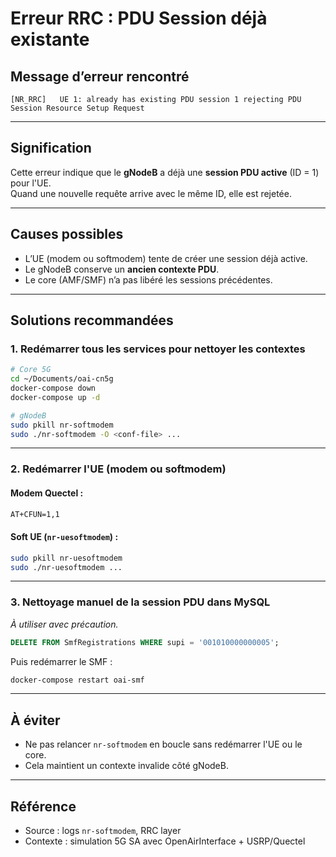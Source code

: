# Erreur RRC : PDU Session déjà existante

## Message d’erreur rencontré

```text
[NR_RRC]   UE 1: already has existing PDU session 1 rejecting PDU Session Resource Setup Request
```

---

## Signification

Cette erreur indique que le **gNodeB** a déjà une **session PDU active** (ID = 1) pour l'UE.  
Quand une nouvelle requête arrive avec le même ID, elle est rejetée.

---

## Causes possibles

- L’UE (modem ou softmodem) tente de créer une session déjà active.
- Le gNodeB conserve un **ancien contexte PDU**.
- Le core (AMF/SMF) n’a pas libéré les sessions précédentes.

---

## Solutions recommandées

### 1. Redémarrer tous les services pour nettoyer les contextes

```bash
# Core 5G
cd ~/Documents/oai-cn5g
docker-compose down
docker-compose up -d

# gNodeB
sudo pkill nr-softmodem
sudo ./nr-softmodem -O <conf-file> ...
```

---

### 2. Redémarrer l'UE (modem ou softmodem)

#### Modem Quectel :
```bash
AT+CFUN=1,1
```

#### Soft UE (`nr-uesoftmodem`) :
```bash
sudo pkill nr-uesoftmodem
sudo ./nr-uesoftmodem ...
```

---

### 3. Nettoyage manuel de la session PDU dans MySQL

*À utiliser avec précaution.*

```sql
DELETE FROM SmfRegistrations WHERE supi = '001010000000005';
```

Puis redémarrer le SMF :
```bash
docker-compose restart oai-smf
```

---

## À éviter

- Ne pas relancer `nr-softmodem` en boucle sans redémarrer l'UE ou le core.
- Cela maintient un contexte invalide côté gNodeB.

---

## Référence

- Source : logs `nr-softmodem`, RRC layer
- Contexte : simulation 5G SA avec OpenAirInterface + USRP/Quectel
